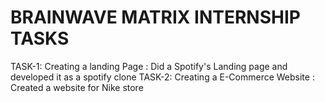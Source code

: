 # BRAINWAVE MATRIX INTERNSHIP TASKS

TASK-1: Creating a landing Page : Did a Spotify's Landing page and developed it as a spotify clone
TASK-2: Creating a E-Commerce Website : Created a website for Nike store
